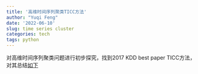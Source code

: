```yaml
---
title: '高维时间序列聚类TICC方法'
author: "Yuqi Feng"
date: '2022-06-10'
slug: time series cluster
categories: tech
tags: python 
---
```



对高维时间序列聚类问题进行初步探究，找到2017 KDD best paper TICC方法，对其总结[如下](/TICC汇报.pdf)
